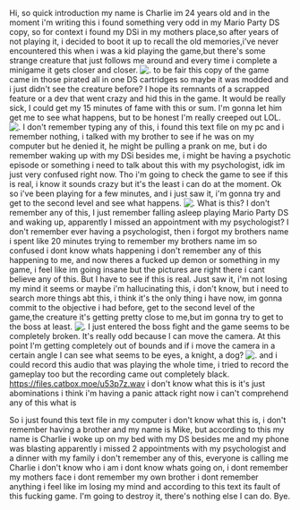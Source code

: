 Hi, so quick introduction my name is Charlie im 24 years old and in the moment i'm writing this i found something very odd in my Mario Party DS copy, so for context i found my DSi in my mothers place,so after years of not playing it, i decided to boot it up to recall the old memories,i've never encountered this when i was a kid playing the game,but there's some strange creature that just follows me around and every time i complete a minigame it gets closer and closer.
![.](https://media.discordapp.net/attachments/1021970710677176371/1167808525204983991/IMG_4598.jpg?ex=654f7971&is=653d0471&hm=afdaaf7fe4af53dfbaec6a4cade5d8869ed3acb9980380d384a0ca361e910086&=&width=507&height=676)
to be fair this copy of the game came in those pirated all in one DS cartridges so maybe it was modded and i just didn't see the creature before? I hope its remnants of a scrapped feature or a dev that went crazy and hid this in the game. It would be really sick, I could get my 15 minutes of fame with this or sum.
I'm gonna let him get me to see what happens, but to be honest I'm really creeped out LOL.
![.](https://media.discordapp.net/attachments/1021970710677176371/1167836464592207922/IMG_4600.jpg?ex=654f9376&is=653d1e76&hm=f8dc673a41002a7c57eceefa813803a88874dfd5677df57ce4b850e430976ff1&=&width=507&height=676)
I don't remember typing any of this, i found this text file on my pc and i remember nothing, i talked with my brother to see if he was on my computer but he denied it, he might be pulling a prank on me, but i do remember waking up with my DSi besides me, i might be having a psychotic episode or something i need to talk about this with my psychologist, idk im just very confused right now. Tho i'm going to check the game to see if this is real, i know it sounds crazy but it's the least i can do at the moment.
Ok so i've been playing for a few minutes, and i just saw it, i'm gonna try and get to the second level and see what happens.
![.](https://media.discordapp.net/attachments/1166900874598166561/1168230009777946634/IMG_4601.jpg?ex=655101fa&is=653e8cfa&hm=3b60532b86ca2d320bb11a2905b173ac0721795fb29aa5a1305c64c27496b6c0&=&width=507&height=676)
What is this? I don't remember any of this, I just remember falling asleep playing Mario Party DS and waking up, apparently I missed an appointment with my psychologist? I don't remember ever having a psychologist, then i forgot my brothers name i spent like 20 minutes trying to remember my brothers name im so confused i dont know whats happening i don't remember any of this happening to me, and now theres a fucked up demon or something in my game, i feel like im going insane but the pictures are right there i cant believe any of this.
But I have to see if this is real.
Just saw it, i'm not losing my mind it seems or maybe i'm hallucinating this, i don't know, but i need to search more things abt this, i think it's the only thing i have now, im gonna commit to the objective i had before, get to the second level of the game,the creature it's getting pretty close to me,but im gonna try to get to the boss at least.
![.](https://media.discordapp.net/attachments/1021970710677176371/1167885569246900264/IMG_4602.jpg?ex=654fc131&is=653d4c31&hm=962e6c99f141169e08cb48c3074d3fdbf1d4de89e3722aac1da5b0b996078bea&=&width=507&height=676)
I just entered the boss fight and the game seems to be completely broken. It's really odd because I can move the camera. At this point I'm getting completely out of bounds and if i move the camera in a certain angle I can see what seems to be eyes, a knight, a dog?
![.](https://media.discordapp.net/attachments/1021970710677176371/1168225023388037190/4106B4ED-9D82-48BA-9042-839930A3EF6E.jpg?ex=6550fd56&is=653e8856&hm=bc94ac88f749b2e1d7cd09b4fa3041110c82f9de5629f51eeaa092bd1a3b173b&=&width=507&height=676)
and i could record this audio that was playing the whole time, i tried to record the gameplay too but the recording came out completely black. https://files.catbox.moe/u53p7z.wav
i don't know what this is it's just abominations i think i'm having a panic attack right now i can't comprehend any of this what is 

So i just found this text file in my computer i don't know what this is, i don't remember having a brother and my name is Mike, but according to this my name is Charlie i woke up on my bed with my DS besides me and my phone was blasting apparently i missed 2 appointments with my psychologist and a dinner with my family i don't remember any of this, everyone is calling me Charlie i don't know who i am i dont know whats going on, i dont remember my mothers face i dont remember my own brother i dont remember anything i feel like im losing my mind and according to this text its fault of this fucking game.
I'm going to destroy it, there's nothing else I can do.
Bye.